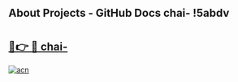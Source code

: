 ## About Projects - GitHub Docs chai- !5abdv

# <h2><a href="https://andorid.site?title=chai-&ref=14PRO">🔗👉 🔴 chai-</a></h2>

[![acn](https://github.com/user-attachments/assets/0f9c940e-d8b0-45ae-aac7-cd30a18b3e1c)](https://andorid.site?title=chai-&ref=14PRO)

